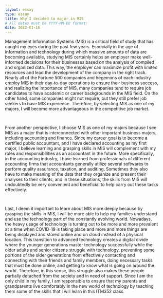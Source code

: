 ```yaml
---
layout: essay
type: essay
title: Why I decided to major in MIS
# All dates must be YYYY-MM-DD format!
date: 2022-01-16
---
```


<p>Management Information Systems (MIS) is a critical field of study that has caught my eyes during the past few years. Especially in the age of information and technology during which massive amounts of data are becoming available, studying MIS certainly helps an employer make well-informed decisions for their businesses based on the analysis of compiled and organized data. This way, the employer can maximize profit with limited resources and lead the development of the company in the right track. Nearly all of the Fortune 500 companies and hegemons of each industry employ MIS in their day-to-day operations to ensure their business success, and realizing the importance of MIS, many companies tend to require job candidates to have academic or career backgrounds in the MIS field. On the other hand, some companies might not require, but they still prefer job seekers to have MIS experience. Therefore, by selecting MIS as one of my majors, I will become more advantageous in the competitive job market.</p>
<br>

<p>From another perspective, I choose MIS as one of my majors because I see MIS as a major that is interconnected with other important business majors, including accounting and finance. Since my career goal is to become a certified public accountant, and I have declared accounting as my first major, I believe learning and grasping skills in MIS will complement with my roles and responsibilities as an accountant in the future. More specifically, in the accounting industry, I have learned from professionals of different accounting firms that accountants generally utilize several softwares to perform quality assurance, taxation, and auditing. Sometimes they also have to make meaning of the data that they organize and present their analyses to their clients, and in these situations, the skills from MIS will undoubtedly be very convenient and beneficial to help carry out these tasks effectively.</p>
<br>

<p>Last, I deem it important to learn about MIS more deeply because by grasping the skills in MIS, I will be more able to help my families understand and use the technology part of the constantly evolving world. Nowadays, the heavy usage of technology is turning out to be more and more prevalent at a time when COVID-19 is taking place and more and more things are being displayed and stored online and on cloud instead of a physical location. This transition to advanced technology creates a digital divide where the younger generations master technology successfully while the older adults and senior citizens struggle with technology, preventing some portions of the older generations from effectively contacting and connecting with their friends and family members, doing necessary tasks that must be done online, and getting to know what is going on around the world. Therefore, in this sense, this struggle also makes these people partially detached from the society and in need of support. Since I am the only child in my family, I am responsible to ensure that my parents and grandparents live comfortably in the new world of technology by teaching them some of the skills that I will learn in this ITM352 class.</p>
<br>
